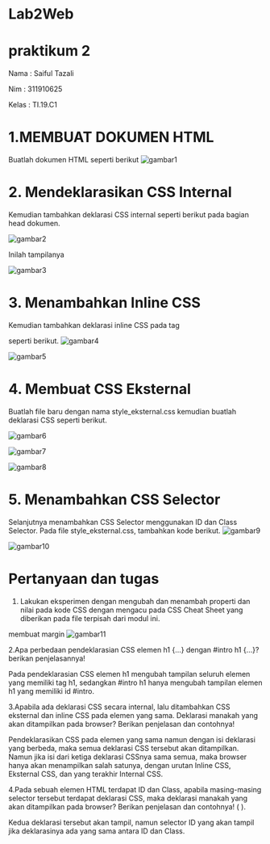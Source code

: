# Lab2Web
# praktikum 2
Nama    : Saiful Tazali 

Nim     : 311910625

Kelas   : TI.19.C1
# 1.MEMBUAT DOKUMEN HTML
Buatlah dokumen HTML seperti berikut
![gambar1](https://user-images.githubusercontent.com/81814954/114268712-bfada980-9a2c-11eb-90a3-d37e316233a6.png)

#  2. Mendeklarasikan CSS Internal

Kemudian tambahkan deklarasi CSS internal seperti berikut pada bagian head dokumen.


![gambar2](https://user-images.githubusercontent.com/81814954/114268802-42ceff80-9a2d-11eb-98d1-67635b9a43f3.png)


Inilah tampilanya 

![gambar3](https://user-images.githubusercontent.com/81814954/114268844-790c7f00-9a2d-11eb-8212-2ddaa07af1d8.png)


# 3. Menambahkan Inline CSS
Kemudian tambahkan deklarasi inline CSS pada tag <p> seperti berikut.
  ![gambar4](https://user-images.githubusercontent.com/81814954/114268925-0a7bf100-9a2e-11eb-9951-0f3c07f0a8c5.png)


![gambar5](https://user-images.githubusercontent.com/81814954/114268950-36977200-9a2e-11eb-8f67-86f62ae977dd.png)


# 4. Membuat CSS Eksternal
Buatlah file baru dengan nama style_eksternal.css kemudian buatlah deklarasi CSS seperti berikut.


![gambar6](https://user-images.githubusercontent.com/81814954/114269027-b0c7f680-9a2e-11eb-999e-ac264eb2abde.png)


![gambar7](https://user-images.githubusercontent.com/81814954/114269056-da811d80-9a2e-11eb-921b-5d28e5f6646a.png)



![gambar8](https://user-images.githubusercontent.com/81814954/114269089-fc7aa000-9a2e-11eb-8463-3d1986cd495f.png)


# 5. Menambahkan CSS Selector
Selanjutnya menambahkan CSS Selector menggunakan ID dan Class Selector. Pada file
style_eksternal.css, tambahkan kode berikut.
![gambar9](https://user-images.githubusercontent.com/81814954/114269122-3481e300-9a2f-11eb-86db-57216aeb199d.png)


![gambar10](https://user-images.githubusercontent.com/81814954/114269132-44012c00-9a2f-11eb-9975-aaf7fd050d4b.png)


# Pertanyaan dan tugas
1. Lakukan eksperimen dengan mengubah dan menambah properti dan nilai pada kode CSS
dengan mengacu pada CSS Cheat Sheet yang diberikan pada file terpisah dari modul ini.

membuat margin
![gambar11](https://user-images.githubusercontent.com/81814954/114270255-89c0f300-9a35-11eb-96f6-112683a3e5c9.png)


2.Apa perbedaan pendeklarasian CSS elemen h1 {...} dengan #intro h1 {...}? berikan penjelasannya!


Pada pendeklarasian CSS elemen h1 mengubah tampilan seluruh elemen yang memiliki tag h1, sedangkan #intro h1 hanya mengubah tampilan elemen h1 yang memiliki id #intro.


3.Apabila ada deklarasi CSS secara internal, lalu ditambahkan CSS eksternal dan inline CSS pada elemen yang sama. Deklarasi manakah yang akan ditampilkan pada browser? Berikan penjelasan dan contohnya!



Pendeklarasikan CSS pada elemen yang sama namun dengan isi deklarasi yang berbeda, maka semua deklarasi CSS tersebut akan ditampilkan. Namun jika isi dari ketiga deklarasi CSSnya sama semua, maka browser hanya akan menampilkan salah satunya, dengan urutan Inline CSS, Eksternal CSS, dan yang terakhir Internal CSS.



4.Pada sebuah elemen HTML terdapat ID dan Class, apabila masing-masing selector tersebut terdapat deklarasi CSS, maka deklarasi manakah yang akan ditampilkan pada browser? Berikan penjelasan dan contohnya! (
).



Kedua deklarasi tersebut akan tampil, namun selector ID yang akan tampil jika deklarasinya ada yang sama antara ID dan Class.





